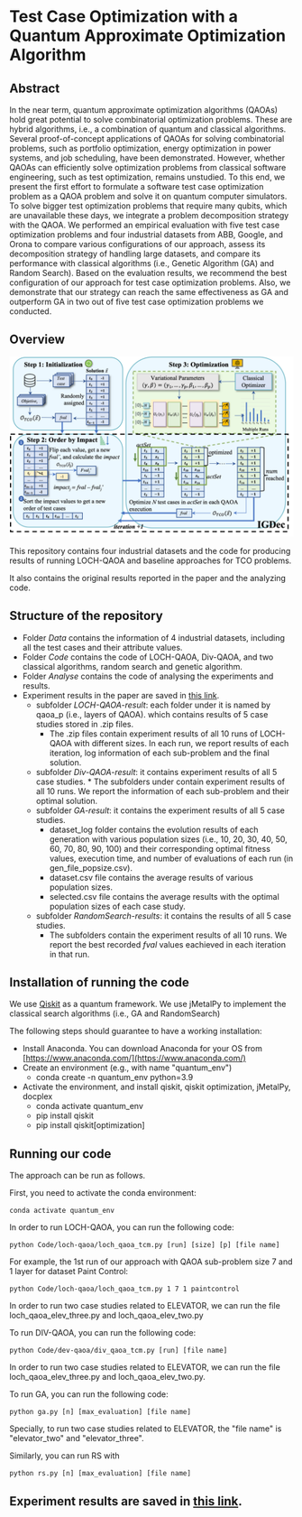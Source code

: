 # Test Case Optimization with a Quantum Approximate Optimization Algorithm

## Abstract
In the near term, quantum approximate optimization algorithms (QAOAs) hold great potential to solve combinatorial optimization problems. These are hybrid algorithms, i.e., a combination of quantum and classical algorithms. Several proof-of-concept applications of QAOAs for solving combinatorial problems, such as portfolio optimization, energy optimization in power systems, and job scheduling, have been demonstrated. However, whether QAOAs can efficiently solve optimization problems from classical software engineering, such as test optimization, remains unstudied. To this end, we present the first effort to formulate a software test case optimization problem as a QAOA problem and solve it on quantum computer simulators. To solve bigger test optimization problems that require many qubits, which are unavailable these days, we integrate a problem decomposition strategy with the QAOA. We performed an empirical evaluation with five test case optimization problems and four industrial datasets from ABB, Google, and Orona to compare various configurations of our approach, assess its decomposition strategy of handling large datasets, and compare its performance with classical algorithms (i.e., Genetic Algorithm (GA) and Random Search). Based on the evaluation results, we recommend the best configuration of our approach for test case optimization problems. Also, we demonstrate that our strategy can reach the same effectiveness as GA and outperform GA in two out of five test case optimization problems we conducted.

## Overview
<img src="image/overview.png" width="800">

This repository contains four industrial datasets and the code for producing results of running LOCH-QAOA and baseline approaches for TCO problems.

It also contains the original results reported in the paper and the analyzing code.

## Structure of the repository

* Folder *Data* contains the information of 4 industrial datasets, including all the test cases and their attribute values.
* Folder *Code* contains the code of LOCH-QAOA, Div-QAOA, and two classical algorithms, random search and genetic algorithm.
* Folder *Analyse* contains the code of analysing the experiments and results.
* Experiment results in the paper are saved in [this link](https://drive.google.com/drive/folders/1zvqdwVx5RZeVq1ljI7EoywKN5bWV9BI7?usp=drive_link).
    * subfolder *LOCH-QAOA-result*: each folder under it is named by qaoa_p (i.e., layers of QAOA). which contains results of 5 case studies stored in .zip files. 
      * The .zip files contain experiment results of all 10 runs of LOCH-QAOA with different sizes. In each run, we report results of each iteration, log information of each sub-problem and the final solution.
     * subfolder *Div-QAOA-result*: it contains experiment results of all 5 case studies. 
      * The subfolders under contain experiment results of all 10 runs. We report the information of each sub-problem and their optimal solution.
    * subfolder *GA-result*: it contains the experiment results of all 5 case studies. 
      * dataset_log folder contains the evolution results of each generation with various population sizes (i.e., 10, 20, 30, 40, 50, 60, 70, 80, 90, 100) and their corresponding optimal fitness values, execution time, and number of evaluations of each run (in gen_file_popsize.csv).
      * dataset.csv file contains the average results of various population sizes.
      * selected.csv file contains the average results with the optimal population sizes of each case study.
    * subfolder *RandomSearch-results*: it contains the results of all 5 case studies.
      * The subfolders contain the experiment results of all 10 runs. We report the best recorded *fval* values eachieved in each iteration in that run.

## Installation of running the code
We use [Qiskit](https://qiskit.org/) as a quantum framework. We use jMetalPy to implement the classical search algorithms (i.e., GA and RandomSearch)

The following steps should guarantee to have a working installation:
* Install Anaconda. You can download Anaconda for your OS from [https://www.anaconda.com/](https://www.anaconda.com/)
* Create an environment (e.g., with name "quantum_env")
    * conda create -n quantum_env python=3.9
* Activate the environment, and install qiskit, qiskit optimization, jMetalPy, docplex
    * conda activate quantum_env
    * pip install qiskit
    * pip install qiskit[optimization]
    
## Running our code

The approach can be run as follows.

First, you need to activate the conda environment:

```
conda activate quantum_env
```

In order to run LOCH-QAOA, you can run the following code:

```
python Code/loch-qaoa/loch_qaoa_tcm.py [run] [size] [p] [file name]
```

For example, the 1st run of our approach with QAOA sub-problem size 7 and 1 layer for dataset Paint Control:

```
python Code/loch-qaoa/loch_qaoa_tcm.py 1 7 1 paintcontrol
```

In order to run two case studies related to ELEVATOR, we can run the file loch_qaoa_elev_three.py and loch_qaoa_elev_two.py

To run DIV-QAOA, you can run the following code:

```
python Code/dev-qaoa/div_qaoa_tcm.py [run] [file name]
```
In order to run two case studies related to ELEVATOR, we can run the file loch_qaoa_elev_three.py and loch_qaoa_elev_two.py.

To run GA, you can run the following code:

```
python ga.py [n] [max_evaluation] [file name]
```
Specially, to run two case studies related to ELEVATOR, the "file name" is "elevator_two" and "elevator_three".

Similarly, you can run RS with

```
python rs.py [n] [max_evaluation] [file name]
```

## Experiment results are saved in [this link](https://drive.google.com/drive/folders/1zvqdwVx5RZeVq1ljI7EoywKN5bWV9BI7?usp=drive_link).
